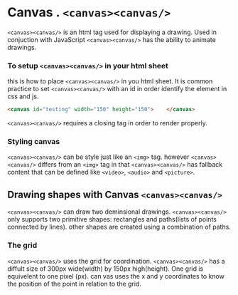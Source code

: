 # Canvas .  `<canvas><canvas/>`
`<canvas><canvas/>` is an html tag used for displaying a drawing. Used in conjuction with JavaScript `<canvas><canvas/>` has the ability to animate drawings.

### To setup `<canvas><canvas/>` in your html sheet

this is how to place `<canvas><canvas/>` in you html sheet. It is common practice to set `<canvas><canvas/>` with an id in order identify the element in css and js.

```html
<canvas id="testing" width="150" height="150">    </canvas>

```
`<canvas><canvas/>` requires a closing tag in order to render properly. 

### Styling canvas

`<canvas><canvas/>` can be style just like an `<img>` tag. however `<canvas><canvas/>` differs from an `<img>` tag in that `<canvas><canvas/>` has fallback content that can be defined like `<video>`, `<audio>` and `<picture>`.


## Drawing shapes with Canvas `<canvas><canvas/>`

`<canvas><canvas/>` can draw two deminsional drawings. `<canvas><canvas/>` only supports two primitive shapes: rectangles and paths(lists of points connected by lines). other shapes are created using a combination of paths.

### The grid

`<canvas><canvas/>` uses the grid for coordination. `<canvas><canvas/>` has a diffult size of 300px wide(width) by 150px high(height). One grid is equivelent to one pixel (px). can vas uses the x and y coordinates to know the position of the point in relation to the grid.
